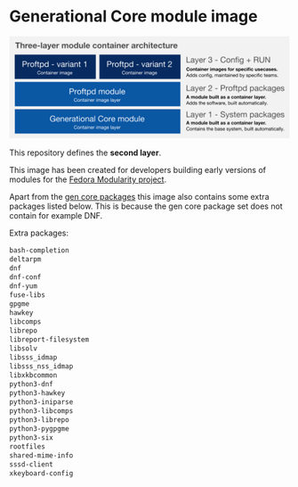 # Generational Core module image

![three-layer-arch](/doc/three-layer-arch.png)

This repository defines the **second layer**.

This image has been created for developers building early versions of modules for the [Fedora Modularity project](https://fedoraproject.org/wiki/Modularity).

Apart from the [gen core packages](https://github.com/sgallagher/whatpkgs/blob/master/sampledata/fedora/25/runtime-source-packages-short.txt) this image also contains some extra packages listed below. This is because the gen core package set does not contain for example DNF.

Extra packages:

```
bash-completion
deltarpm
dnf
dnf-conf
dnf-yum
fuse-libs
gpgme
hawkey
libcomps
librepo
libreport-filesystem
libsolv
libsss_idmap
libsss_nss_idmap
libxkbcommon
python3-dnf
python3-hawkey
python3-iniparse
python3-libcomps
python3-librepo
python3-pygpgme
python3-six
rootfiles
shared-mime-info
sssd-client
xkeyboard-config
```
